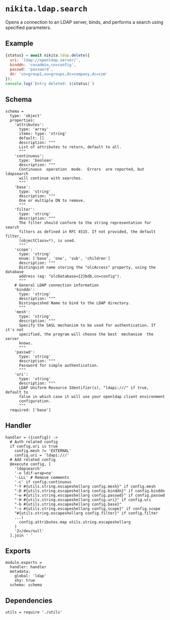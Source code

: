 
# `nikita.ldap.search`

Opens a connection to an LDAP server, binds, and performs a search using
specified parameters. 

## Example

```js
{status} = await nikita.ldap.delete({
  uri: 'ldap://openldap.server/',
  binddn: 'cn=admin,cn=config',
  passwd: 'password',
  dn: 'cn=group1,ou=groups,dc=company,dc=com'
});
console.log(`Entry deleted: ${status}`)
```

## Schema

    schema =
      type: 'object'
      properties:
        'attributes':
          type: 'array'
          items: type: 'string'
          default: []
          description: """
          List of attributes to return, default to all.
          """
        'continuous':
          type: 'boolean'
          description: """
          Continuous  operation  mode.  Errors  are reported, but ldapsearch
          will continue with searches.
          """
        'base':
          type: 'string'
          description: """
          One or multiple DN to remove.
          """
        'filter':
          type: 'string'
          description: """
          The filter should conform to the string representation for search
          filters as defined in RFC 4515. If not provided, the default filter,
          (objectClass=*), is used.
          """
        'scope':
          type: 'string'
          enum: ['base', 'one', 'sub', 'children']
          description: """
          Distinguish name storing the "olcAccess" property, using the database
          address (eg: "olcDatabase={2}bdb,cn=config").
          """
        # General LDAP connection information
        'binddn':
          type: 'string'
          description: """
          Distinguished Name to bind to the LDAP directory.
          """
        'mesh':
          type: 'string'
          description: """
          Specify the SASL mechanism to be used for authentication. If it's not
          specified, the program will choose the best  mechanism  the  server
          knows.
          """
        'passwd':
          type: 'string'
          description: """
          Password for simple authentication.
          """
        'uri':
          type: 'string'
          description: """
          LDAP Uniform Resource Identifier(s), "ldapi:///" if true, default to
          false in which case it will use your openldap client environment
          configuration.
          """
      required: ['base']

## Handler

    handler = ({config}) ->
      # Auth related config
      if config.uri is true
        config.mesh ?= 'EXTERNAL'
        config.uri = 'ldapi:///'
      # Add related config
      @execute config, [
        'ldapsearch'
        '-o ldif-wrap=no'
        '-LLL' # Remove comments
        '-c' if config.continuous
        "-Y #{utils.string.escapeshellarg config.mesh}" if config.mesh
        "-D #{utils.string.escapeshellarg config.binddn}" if config.binddn
        "-w #{utils.string.escapeshellarg config.passwd}" if config.passwd
        "-H #{utils.string.escapeshellarg config.uri}" if config.uri
        "-b #{utils.string.escapeshellarg config.base}"
        "-s #{utils.string.escapeshellarg config.scope}" if config.scope
        "#{utils.string.escapeshellarg config.filter}" if config.filter
        ...(
          config.attributes.map utils.string.escapeshellarg
        )
        '2>/dev/null'
      ].join ' '

## Exports

    module.exports =
      handler: handler
      metadata:
        global: 'ldap'
        shy: true
      schema: schema

## Dependencies

    utils = require './utils'
